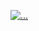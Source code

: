 [![...](https://github-readme-stats.vercel.app/api?username=kiteatkit&theme=gruvbox&show_icons=true)](https://github.com/anuraghazra/github-readme-stats)



